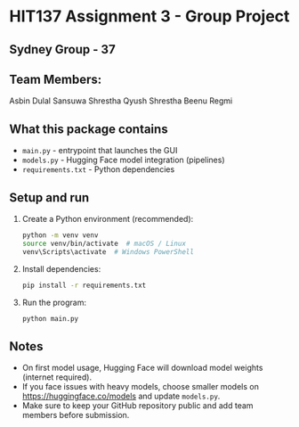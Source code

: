# HIT137 Assignment 3 - Group Project 

## Sydney Group - 37

## Team Members:
Asbin Dulal
Sansuwa Shrestha
Qyush Shrestha
Beenu Regmi 


## What this package contains
- `main.py` - entrypoint that launches the GUI
- `models.py` - Hugging Face model integration (pipelines)
- `requirements.txt` - Python dependencies


## Setup and run
<!-- venv is required only when python is not globally available for every project. -->
1. Create a Python environment (recommended):
   ```bash
   python -m venv venv
   source venv/bin/activate  # macOS / Linux
   venv\Scripts\activate  # Windows PowerShell
   ```
2. Install dependencies:
   ```bash
   pip install -r requirements.txt
   ```
3. Run the program:
   ```bash
   python main.py
   ```

## Notes
- On first model usage, Hugging Face will download model weights (internet required).
- If you face issues with heavy models, choose smaller models on https://huggingface.co/models and update `models.py`.
- Make sure to keep your GitHub repository public and add team members before submission.
